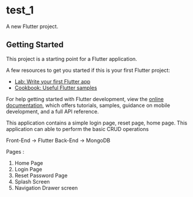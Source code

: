# test_1

A new Flutter project.

## Getting Started

This project is a starting point for a Flutter application.

A few resources to get you started if this is your first Flutter project:

- [Lab: Write your first Flutter app](https://docs.flutter.dev/get-started/codelab)
- [Cookbook: Useful Flutter samples](https://docs.flutter.dev/cookbook)

For help getting started with Flutter development, view the
[online documentation](https://docs.flutter.dev/), which offers tutorials,
samples, guidance on mobile development, and a full API reference.

This application contains a simple login page, reset page, home page.
This application can able to perform the basic CRUD operations

Front-End -> Flutter
Back-End -> MongoDB

Pages : 
1. Home Page
2. Login Page
3. Reset Password Page
4. Splash Screen
5. Navigation Drawer screen
